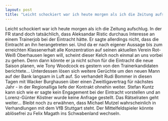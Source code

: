 ```yaml
---
layout: post
title: "Leicht schockiert war ich heute morgen als ich die Zeitung aufschlug."
---
```


Leicht schockiert war ich heute morgen als ich die Zeitung aufschlug. In der FR stand doch tatsächlich, dass Aleksandar Ristic durchaus Interesse an einem Trainerjob bei der Eintracht hätte. Er sagte allerdings nicht, dass die Eintracht an ihn herangetreten sei. Und da er nach eigener Aussage bis zum erreichten Klassenerhalt alle Konzentration auf seinen aktuellen Verein Rot-Weiß Oberhausen legen will, scheint dieser Kelch noch einmal an uns vorbei zu gehen. Denn dann könnte er ja nicht schon für die Eintracht die neue Saison planen, wie Tony Woodcock es gestern von den Trainerkandidaten berichtete... Unterdessen lösen sich weitere Gerüchte um den neuen Mann auf der Bank langsam in Luft auf. So verhandelt Rudi Bommer in diesen Tagen mit Wacker Burghausen über einen Zweitligavertrag für nächstes Jahr - in der Regionalliga liefe der Kontrakt ohnehin weiter. Stefan Kuntz kann sich wie er sagte kein Engagement bei der Eintracht vorstellen und an Lorenz-Günter Köstner wurde keine Anfrage gestellt. Das Rätselraten geht weiter... Bleibt noch zu erwähnen, dass Michael Mutzel wahrscheinlich in Verhandlungen mit dem VfB Stuttgart steht. Der Mittelfeldspieler könnte ablösefrei zu Felix Magath ins Schwabenland wechseln.
